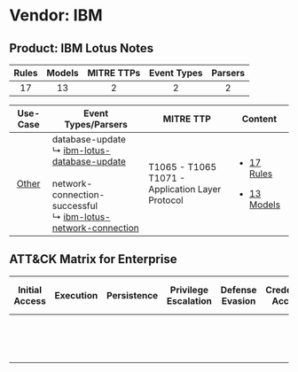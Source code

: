 Vendor: IBM
===========
Product: IBM Lotus Notes
------------------------
| Rules | Models | MITRE TTPs | Event Types | Parsers |
|:-----:|:------:|:----------:|:-----------:|:-------:|
|  17   |   13   |     2      |      2      |    2    |

|                Use-Case                | Event Types/Parsers                                                                                                                                                                                                                          | MITRE TTP                                               | Content                                                                                                |
|:--------------------------------------:| -------------------------------------------------------------------------------------------------------------------------------------------------------------------------------------------------------------------------------------------- | ------------------------------------------------------- | ------------------------------------------------------------------------------------------------------ |
| [Other](../../../UseCases/uc_other.md) |  database-update<br> ↳ [ibm-lotus-database-update](Parsers/parserContent_ibm-lotus-database-update.md)<br><br> network-connection-successful<br> ↳ [ibm-lotus-network-connection](Parsers/parserContent_ibm-lotus-network-connection.md)<br> | T1065 - T1065<br>T1071 - Application Layer Protocol<br> | [<ul><li>17 Rules</li></ul><ul><li>13 Models</li></ul>](Rules_Models/r_m_ibm_ibm_lotus_notes_Other.md) |

ATT&CK Matrix for Enterprise
----------------------------
| Initial Access | Execution | Persistence | Privilege Escalation | Defense Evasion | Credential Access | Discovery | Lateral Movement | Collection | Command and Control                                                             | Exfiltration | Impact |
| -------------- | --------- | ----------- | -------------------- | --------------- | ----------------- | --------- | ---------------- | ---------- | ------------------------------------------------------------------------------- | ------------ | ------ |
|                |           |             |                      |                 |                   |           |                  |            | [Application Layer Protocol](https://attack.mitre.org/techniques/T1071)<br><br> |              |        |